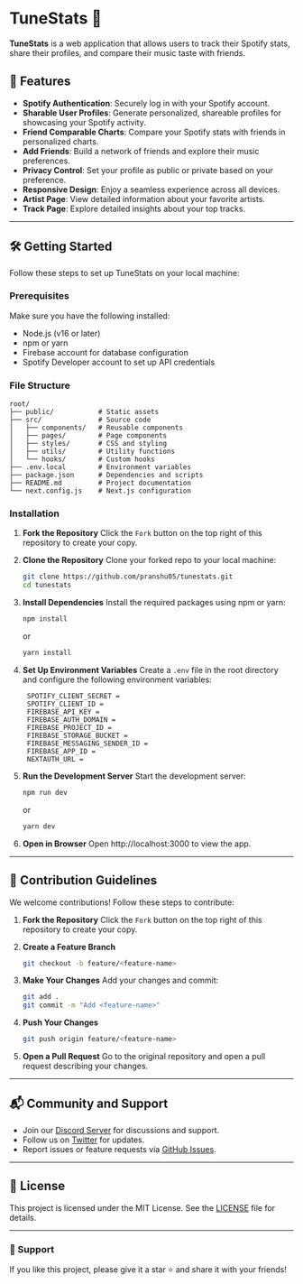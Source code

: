 # TuneStats 🎵

**TuneStats** is a web application that allows users to track their Spotify stats, share their profiles, and compare their music taste with friends.

## 🚀 Features

- **Spotify Authentication**: Securely log in with your Spotify account.
- **Sharable User Profiles**: Generate personalized, shareable profiles for showcasing your Spotify activity.
- **Friend Comparable Charts**: Compare your Spotify stats with friends in personalized charts.
- **Add Friends**: Build a network of friends and explore their music preferences.
- **Privacy Control**: Set your profile as public or private based on your preference.
- **Responsive Design**: Enjoy a seamless experience across all devices.
- **Artist Page**: View detailed information about your favorite artists.
- **Track Page**: Explore detailed insights about your top tracks.

---

## 🛠️ Getting Started

Follow these steps to set up TuneStats on your local machine:

### Prerequisites

Make sure you have the following installed:
- Node.js (v16 or later)
- npm or yarn
- Firebase account for database configuration
- Spotify Developer account to set up API credentials


### File Structure
```
root/
├── public/           # Static assets
├── src/              # Source code
│   ├── components/   # Reusable components
│   ├── pages/        # Page components
│   ├── styles/       # CSS and styling
│   ├── utils/        # Utility functions
│   └── hooks/        # Custom hooks
├── .env.local        # Environment variables
├── package.json      # Dependencies and scripts
├── README.md         # Project documentation
└── next.config.js    # Next.js configuration
```


### Installation

1. **Fork the Repository**
   Click the `Fork` button on the top right of this repository to create your copy.

2. **Clone the Repository**
   Clone your forked repo to your local machine:
   ```bash
   git clone https://github.com/pranshu05/tunestats.git
   cd tunestats
   ```

3. **Install Dependencies**
   Install the required packages using npm or yarn:
   ```bash
   npm install
   ```
   or
   ```bash
   yarn install
   ```

4. **Set Up Environment Variables**
   Create a `.env` file in the root directory and configure the following environment variables:
   ```env
    SPOTIFY_CLIENT_SECRET = 
    SPOTIFY_CLIENT_ID = 
    FIREBASE_API_KEY = 
    FIREBASE_AUTH_DOMAIN = 
    FIREBASE_PROJECT_ID = 
    FIREBASE_STORAGE_BUCKET = 
    FIREBASE_MESSAGING_SENDER_ID = 
    FIREBASE_APP_ID = 
    NEXTAUTH_URL = 
   ```

5. **Run the Development Server**
   Start the development server:
   ```bash
   npm run dev
   ```
   or
   ```bash
   yarn dev
   ```

6. **Open in Browser**
   Open http://localhost:3000 to view the app.

---

## 🤝 Contribution Guidelines

We welcome contributions! Follow these steps to contribute:

1. **Fork the Repository**
   Click the `Fork` button on the top right of this repository to create your copy.

2. **Create a Feature Branch**
   ```bash
   git checkout -b feature/<feature-name>
   ```

3. **Make Your Changes**
   Add your changes and commit:
   ```bash
   git add .
   git commit -m "Add <feature-name>"
   ```

4. **Push Your Changes**
   ```bash
   git push origin feature/<feature-name>
   ```

5. **Open a Pull Request**
   Go to the original repository and open a pull request describing your changes.

---


## 📬 Community and Support

- Join our [Discord Server](https://discord.gg/example) for discussions and support.
- Follow us on [Twitter](https://twitter.com/example) for updates.
- Report issues or feature requests via [GitHub Issues](https://github.com/pranshu05/tunestats/issues).

---


## 📝 License

This project is licensed under the MIT License. See the [LICENSE](LICENSE) file for details.

---

### 🌟 Support

If you like this project, please give it a star ⭐ and share it with your friends!
